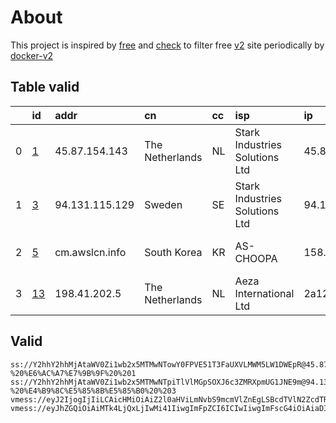 
# About

This project is inspired by [free](https://github.com/freefq/free) and [check](https://github.com/yeahwu/check) to filter free [v2](https://github.com/v2fly/v2ray-core) site periodically by [docker-v2](https://hub.docker.com/r/v2ray/official)

    

## Table valid
|    | id                   | addr           | cn              | cc   | isp                            | ip                | chatgpt          |
|---:|:---------------------|:---------------|:----------------|:-----|:-------------------------------|:------------------|:-----------------|
|  0 | [1](config/1.json)   | 45.87.154.143  | The Netherlands | NL   | Stark Industries Solutions Ltd | 45.87.154.143     | Yes (Region: NL) |
|  1 | [3](config/3.json)   | 94.131.115.129 | Sweden          | SE   | Stark Industries Solutions Ltd | 94.131.115.129    | Yes (Region: SE) |
|  2 | [5](config/5.json)   | cm.awslcn.info | South Korea     | KR   | AS-CHOOPA                      | 158.247.214.227   | Yes (Region: US) |
|  3 | [13](config/13.json) | 198.41.202.5   | The Netherlands | NL   | Aeza International Ltd         | 2a12:5940:f1d9::2 | Yes (Region: FR) |

## Valid
```
ss://Y2hhY2hhMjAtaWV0Zi1wb2x5MTMwNTowY0FPVE51T3FaUXVLMWM5LW1DWEpR@45.87.154.143:1165#github.com/freefq%20-%20%E6%AC%A7%E7%9B%9F%20%201
ss://Y2hhY2hhMjAtaWV0Zi1wb2x5MTMwNTpiTlVlMGpSOXJ6c3ZMRXpmUG1JNE9m@94.131.115.129:38108#github.com/freefq%20-%20%E4%B9%8C%E5%85%8B%E5%85%B0%20%203
vmess://eyJ2IjogIjIiLCAicHMiOiAiZ2l0aHViLmNvbS9mcmVlZnEgLSBcdTVlN2ZcdTRlMWNcdTc3MDFcdTVlN2ZcdTVkZGVcdTVlMDJcdTc5ZmJcdTUyYTggNSIsICJhZGQiOiAiY20uYXdzbGNuLmluZm8iLCAicG9ydCI6ICIyNTIxOCIsICJ0eXBlIjogIm5vbmUiLCAiaWQiOiAiOTNlYzcyNjEtMWM5Mi00MTQ5LTg0OGEtMjZiNmZiOWZjNGNlIiwgImFpZCI6ICIwIiwgIm5ldCI6ICJ3cyIsICJwYXRoIjogIi8iLCAiaG9zdCI6ICJjbS5hd3NsY24uaW5mbyIsICJ0bHMiOiAiIn0=
vmess://eyJhZGQiOiAiMTk4LjQxLjIwMi41IiwgImFpZCI6ICIwIiwgImFscG4iOiAiaDIsaHR0cC8xLjEiLCAiZnAiOiAiY2hyb21lIiwgImhvc3QiOiAiZG9jczIub2JuZWgyNDcuaXIiLCAiaWQiOiAiN2ViMDU1YjItYzFjMS00NTBhLTgxOTktYmU3NTUzZmRjMTA4IiwgIm5ldCI6ICJ3cyIsICJwYXRoIjogIi8ydjJyYXlURUFNIiwgInBvcnQiOiAiMjA4NyIsICJwcyI6ICJnaXRodWIuY29tL2ZyZWVmcSAtIFx1N2Y4ZVx1NTZmZENsb3VkRmxhcmVcdTgyODJcdTcwYjkgMTMiLCAic2N5IjogImF1dG8iLCAic25pIjogImRvY3MyLm9ibmVoMjQ3LmlyIiwgInRscyI6ICJ0bHMiLCAidHlwZSI6ICIiLCAidiI6ICIyIn0=
```

